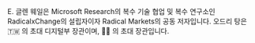 E. 글렌 웨일은 Microsoft Research의 복수 기술 협업 및 복수 연구소인 RadicalxChange의 설립자이자 Radical Markets의 공동 저자입니다. 오드리 탕은 🇹🇼 의 초대 디지털부 장관이며, 🏳️‍⚧️ 의 초대 장관입니다. 
